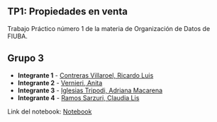## TP1: Propiedades en venta 

Trabajo Práctico número 1 de la materia de Organización de Datos de FIUBA.

## Grupo 3
* **Integrante 1** - [Contreras Villaroel, Ricardo Luis]()
* **Integrante 2** - [Vernieri, Anita]()
* **Integrante 3** - [Iglesias Tripodi, Adriana Macarena]()
* **Integrante 4** - [Ramos Sarzuri, Claudia Lis](https://github.com/claudia-ramos)


Link del notebook: [Notebook](https://colab.research.google.com/drive/1tapP9uLAbfXvfuFbaDh_MPIzokBZAJR-?usp=sharing)

  

